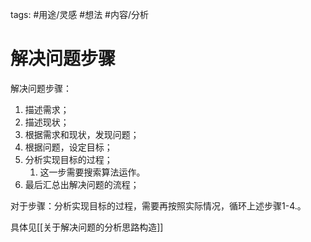 tags: #用途/灵感 #想法 #内容/分析 

# 解决问题步骤

解决问题步骤：
1. 描述需求；
2. 描述现状；
3. 根据需求和现状，发现问题；
4. 根据问题，设定目标；
5. 分析实现目标的过程；
	1. 这一步需要搜索算法运作。
6. 最后汇总出解决问题的流程；

对于步骤：分析实现目标的过程，需要再按照实际情况，循环上述步骤1-4.。

具体见[[关于解决问题的分析思路构造]]